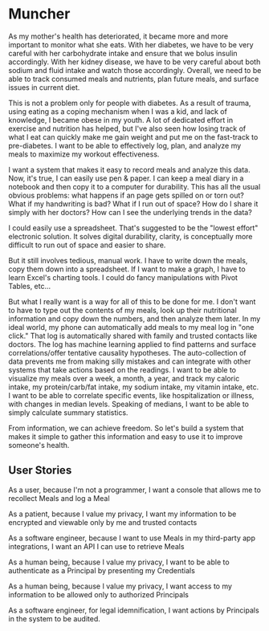 <h1>Muncher</h1>
<p> As my mother's health has deteriorated, it became more and more important to monitor what she eats. With her diabetes, we have to be very careful with her carbohydrate intake and ensure that we bolus insulin accordingly. With her kidney disease, we have to be very careful about both sodium and fluid intake and watch those accordingly. Overall, we need to be able to track consumed meals and nutrients, plan future meals, and surface issues in current diet.</p>
<p>This is not a problem only for people with diabetes. As a result of trauma, using eating as a coping mechanism when I was a kid, and lack of knowledge, I became obese in my youth. A lot of dedicated effort in exercise and nutrition has helped, but I've also seen how losing track of what I eat can quickly make me gain weight and put me on the fast-track to pre-diabetes. I want to be able to effectively log, plan, and analyze my meals to maximize my workout effectiveness.</p>

<p>I want a system that makes it easy to record meals and analyze this data. Now, it's true, I can easily use pen & paper. I can keep a meal diary in a notebook and then copy it to a computer for durability.
This has all the usual obvious problems: what happens if an page gets spilled on or torn out? What if my handwriting is bad?
What if I run out of space? How do I share it simply with her doctors? How can I see the underlying trends in the data?</p>

<p>I could easily use a spreadsheet. That's suggested to be the "lowest effort" electronic solution.
It solves digital durability, clarity, is conceptually more difficult to run out of space and easier to share.</p>

<p>But it still involves tedious, manual work. I have to write down the meals, copy them down into a spreadsheet. If I want to make
a graph, I have to learn Excel's charting tools. I could do fancy manipulations with Pivot Tables, etc...</p>

<p>But what I really want is a way for all of this to be done for me. I don't want to have to type out the contents of my meals, look up their nutritional information and copy down the numbers, and then analyze them later. In my ideal world,
my phone can automatically add meals to my meal log in "one click."
That log is automatically shared with family and trusted contacts like doctors. The log has machine learning applied to
find patterns and surface correlations/offer tentative causality hypotheses. The auto-collection of data prevents me from
making silly mistakes and can integrate with other systems that take actions based on the readings. I want to be able
to visualize my meals over a week, a month, a year, and track my caloric intake, my protein/carb/fat intake, my sodium intake, my vitamin intake, etc.
I want to be able to correlate specific events, like hospitalization or illness, with changes in median levels. Speaking
of medians, I want to be able to simply calculate summary statistics.</p>

<p>From information, we can achieve freedom. So let's build a system that makes it simple to gather this information and easy
to use it to improve someone's health.</p>

<h2>User Stories</h2>
<p>As a user, because I'm not a programmer, I want a console that allows me to recollect Meals and log a Meal</p>
<p>As a patient, because I value my privacy, I want my information to be encrypted and viewable only by me and trusted contacts</p>
<p>As a software engineer, because I want to use Meals in my third-party app integrations, I want an API I can use to
retrieve Meals</p>
<p>As a human being, because I value my privacy, I want to be able to authenticate as a Principal by presenting my Credentials</p>
<p>As a human being, because I value my privacy, I want access to my information to be allowed only to authorized Principals</p>
<p>As a software engineer, for legal idemnification, I want actions by Principals in the system to be audited.</p>
